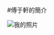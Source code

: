 #傅于軒的簡介

![我的照片](https://scontent.fkhh1-2.fna.fbcdn.net/v/t1.0-9/p720x720/68501566_2337633439688116_7824826403471228928_o.jpg?_nc_cat=108&_nc_sid=85a577&_nc_oc=AQlLhC6B2NFNcbIkEzDHVzKw600Op81ws_8rSd9P84ixq4NyWy_HUN3mCo1J0yUtLo8&_nc_ht=scontent.fkhh1-2.fna&_nc_tp=6&oh=e3e51bf9ecfab5734d8965902e75f18e&oe=5EC94CAC)

